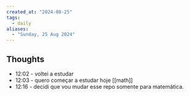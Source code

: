 ```yaml
---
created_at: "2024-08-25"
tags:
  - daily
aliases:
  - "Sunday, 25 Aug 2024"
---
```

## Thoughts

- 12:02 -  voltei a estudar
- 12:03 - quero começar a estudar hoje [[math]]
- 12:16 - decidi que vou mudar esse repo somente para matemática.